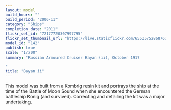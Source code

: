 ```yaml
---
layout: model
build_hours: ""
build_period: "2006-11"
category: "Ships"
completion_date: "2011"
flickr_set_id: "72177720307997795"
flickr_set_thumbnail_url: "https://live.staticflickr.com/65535/52868763741_138860a25c_m.jpg"
model_id: "142"
publish: true
scale: "1/700"
summary: "Russian Armoured Cruiser Bayan (ii), October 1917

"
title: "Bayan ii"
---
```


This model was built from a Kombrig resin kit and portrays the ship at the time of the Battle of Moon Sound when she encountered the German battleship Konig (and survived). Correcting and detailing the kit was a major undertaking.
